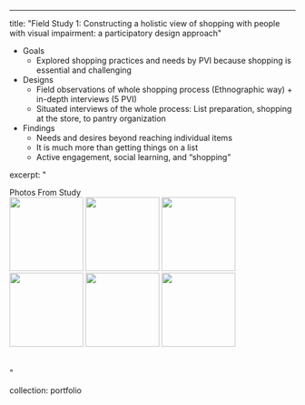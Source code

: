 ---
title: "Field Study 1: Constructing a holistic view of shopping with people with visual impairment: a participatory design approach"

* Goals
  * Explored shopping practices and needs by PVI because shopping is essential and challenging
* Designs
  * Field observations of whole shopping process (Ethnographic way) + in-depth interviews (5 PVI)
  * Situated interviews of the whole process: List preparation, shopping at the store, to pantry organization
* Findings
  * Needs and desires beyond reaching individual items
  * It is much more than getting things on a list
  * Active engagement, social learning, and “shopping”

excerpt: "<tr><td style="width: 1000px"><div class="auto-style3">Photos From Study</div><img width=130 height=130 src="Field1_1.png" border="0"/>
<img width=130 height=130 src="Field1_2.png" border="0"/>
<img width=130 height=130 src="Field1_3.png" border="0"/>
<img width=130 height=130 src="Field1_4.png" border="0"/>
<img width=130 height=130 src="Field1_5.png" border="0"/>
<img width=130 height=130 src="Field1_6.png" border="0"/><br><br><div></div><br></td></tr>"

collection: portfolio

